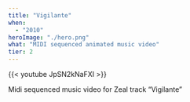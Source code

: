 ```yaml
---
title: "Vigilante"
when: 
  - "2010"
heroImage: "./hero.png"
what: "MIDI sequenced animated music video"
tier: 2
---
```


{{< youtube JpSN2kNaFXI >}}

Midi sequenced music video for Zeal track “Vigilante”